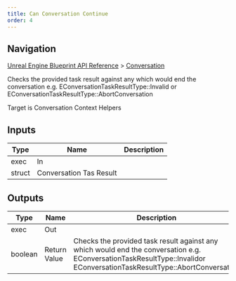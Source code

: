 ```yaml
---
title: Can Conversation Continue
order: 4
---
```

## Navigation

[Unreal Engine Blueprint API Reference](https://dev.epicgames.com/documentation/en-us/unreal-engine/BlueprintAPI) > [Conversation](https://dev.epicgames.com/documentation/en-us/unreal-engine/BlueprintAPI/Conversation)

Checks the provided task result against any which would end the conversation e.g. EConversationTaskResultType::Invalid
or EConversationTaskResultType::AbortConversation

Target is Conversation Context Helpers

## Inputs

| Type | Name | Description |
| --- | --- | --- |
| exec | In |  |
| struct | Conversation Tas Result |  |

## Outputs

| Type | Name | Description |
| --- | --- | --- |
| exec | Out |  |
| boolean | Return Value | Checks the provided task result against any which would end the conversation e.g. EConversationTaskResultType::Invalidor EConversationTaskResultType::AbortConversation |
